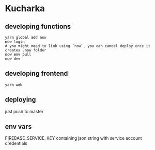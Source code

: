 # Kucharka

## developing functions

```
yarn global add now
now login
# you might need to link using `now`, you can cancel deploy once it creates .now folder
now env pull
now dev
```

## developing frontend

```
yarn web
```

## deploying

just push to master

## env vars

FIREBASE_SERVICE_KEY containing json string with service account credentials
